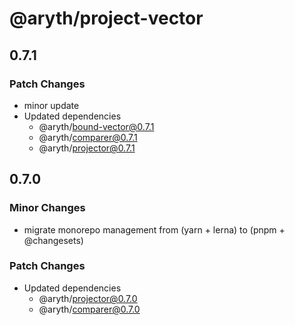 # @aryth/project-vector

## 0.7.1

### Patch Changes

- minor update
- Updated dependencies
  - @aryth/bound-vector@0.7.1
  - @aryth/comparer@0.7.1
  - @aryth/projector@0.7.1

## 0.7.0

### Minor Changes

- migrate monorepo management from (yarn + lerna) to (pnpm + @changesets)

### Patch Changes

- Updated dependencies
  - @aryth/projector@0.7.0
  - @aryth/comparer@0.7.0
